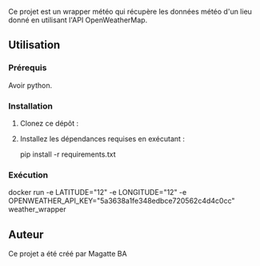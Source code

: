 
Ce projet est un wrapper météo qui récupère les données météo d'un lieu donné en utilisant l'API OpenWeatherMap.

## Utilisation

### Prérequis

Avoir python.

### Installation

1. Clonez ce dépôt :
  

2. Installez les dépendances requises en exécutant :
   
   pip install -r requirements.txt



### Exécution

docker run -e LATITUDE="12" -e LONGITUDE="12" -e OPENWEATHER_API_KEY="5a3638a1fe348edbce720562c4d4c0cc" weather_wrapper

## Auteur

Ce projet a été créé par Magatte BA
